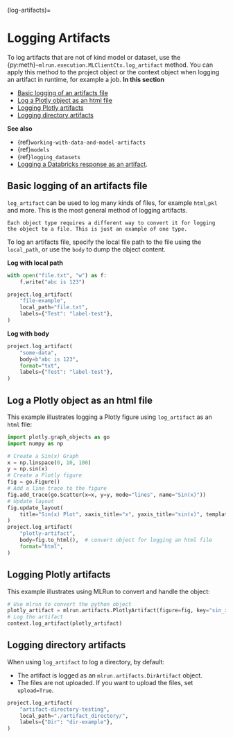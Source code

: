 (log-artifacts)=
# Logging Artifacts
To log artifacts that are not of kind model or dataset, use the {py:meth}`~mlrun.execution.MLClientCtx.log_artifact` method.
You can apply this method to the project object or the context object when logging an artifact in runtime, for example a job.
**In this section**
- [Basic logging of an artifacts file](#basic-logging-of-an-artifacts-file)
- [Log a Plotly object as an html file](#log-a-plotly-object-as-an-html-file)
- [Logging Plotly artifacts](#logging-plotly-artifacts)
- [Logging directory artifacts](#logging-directory-artifacts)

**See also**
- {ref}`working-with-data-and-model-artifacts`
- {ref}`models`
- {ref}`logging_datasets`
- [Logging a Databricks response as an artifact](../runtimes/databricks.html#logging-a-databricks-response-as-an-artifact).
## Basic logging of an artifacts file
`log_artifact` can be used to log many kinds of files, for example `html`,`pkl` and more. This is the most general method of logging artifacts. 
```{admonition} Tip
Each object type requires a different way to convert it for logging the object to a file. This is just an example of one type.
```
To log an artifacts file, specify the local file path to the file using the `local_path`, or use the `body` to dump the object content.

**Log with local path**
```python
with open("file.txt", "w") as f:
    f.write("abc is 123")

project.log_artifact(
    "file-example",
    local_path="file.txt",
    labels={"Test": "label-test"},
)
```

**Log with body**
```python
project.log_artifact(
    "some-data",
    body=b"abc is 123",
    format="txt",
    labels={"Test": "label-test"},
)
```

## Log a Plotly object as an html file
This example illustrates logging a Plotly figure using `log_artifact` as an `html` file:
```python
import plotly.graph_objects as go
import numpy as np

# Create a Sin(x) Graph
x = np.linspace(0, 10, 100)
y = np.sin(x)
# Create a Plotly figure
fig = go.Figure()
# Add a line trace to the figure
fig.add_trace(go.Scatter(x=x, y=y, mode="lines", name="Sin(x)"))
# Update layout
fig.update_layout(
    title="Sin(x) Plot", xaxis_title="x", yaxis_title="sin(x)", template="plotly_dark"
)
project.log_artifact(
    "plotly-artifact",
    body=fig.to_html(),  # convert object for logging an html file
    format="html",
)
```
## Logging Plotly artifacts 
This example illustrates using MLRun to convert and handle the object: 
```python
# Use mlrun to convert the python object
plotly_artifact = mlrun.artifacts.PlotlyArtifact(figure=fig, key="sin_x")
# Log the artifact
context.log_artifact(plotly_artifact)
```
## Logging directory artifacts 
When using `log_artifact` to log a directory, by default:
- The artifact is logged as an `mlrun.artifacts.DirArtifact` object.
- The files are not uploaded. If you want to upload the files, set `upload=True`.
```python
project.log_artifact(
    "artifact-directory-testing",
    local_path="./artifact_directory/",
    labels={"Dir": "dir-example"},
)
```